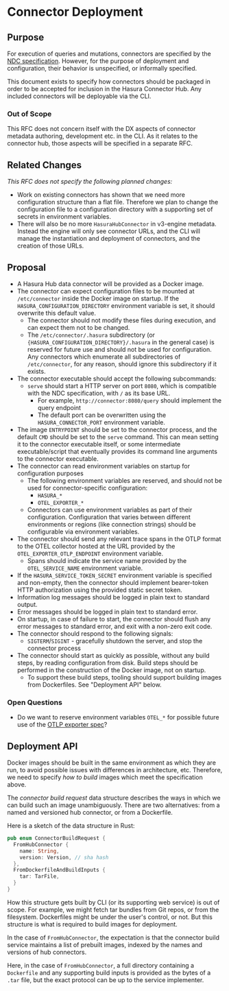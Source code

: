 # Connector Deployment

## Purpose

For execution of queries and mutations, connectors are specified by the [NDC specification](http://hasura.github.io/ndc-spec/). However, for the purpose of deployment and configuration, their behavior is unspecified, or informally specified. 

This document exists to specify how connectors should be packaged in order to be accepted for inclusion in the Hasura Connector Hub. Any included connectors will be deployable via the CLI.

### Out of Scope

This RFC does not concern itself with the DX aspects of connector metadata authoring, development etc. in the CLI. As it relates to the connector hub, those aspects will be specified in a separate RFC.

## Related Changes

_This RFC does not specify the following planned changes:_

- Work on existing connectors has shown that we need more configuration structure than a flat file. Therefore we plan to change the configuration file to a configuration directory with a supporting set of secrets in environment variables.
- There will also be no more `HasuraHubConnector` in v3-engine metadata. Instead the engine will only see connector URLs, and the CLI will manage the instantiation and deployment of connectors, and the creation of those URLs.

## Proposal

- A Hasura Hub data connector will be provided as a Docker image.
- The connector can expect configuration files to be mounted at `/etc/connector` inside the Docker image on startup. If the `HASURA_CONFIGURATION_DIRECTORY` environment variable is set, it should overwrite this default value.
  - The connector should not modify these files during execution, and can expect them not to be changed.
  - The `/etc/connector/.hasura` subdirectory (or `{HASURA_CONFIGURATION_DIRECTORY}/.hasura` in the general case) is reserved for future use and should not be used for configuration. Any connectors which enumerate all subdirectories of `/etc/connector`, for any reason, should ignore this subdirectory if it exists.
- The connector executable should accept the following subcommands:
  - `serve` should start a HTTP server on port `8080`, which is compatible with the NDC specification, with `/` as its base URL.
    - For example, `http://connector:8080/query` should implement the query endpoint
    - The default port can be overwritten using the `HASURA_CONNECTOR_PORT` environment variable.
- The image `ENTRYPOINT` should be set to the connector process, and the default `CMD` should be set to the `serve` command. This can mean setting it to the connector executable itself, or some intermediate executable/script that eventually provides its command line arguments to the connector executable.
- The connector can read environment variables on startup for configuration purposes
  - The following environment variables are reserved, and should not be used for connector-specific configuration:
    - `HASURA_*`
    - `OTEL_EXPORTER_*`
  - Connectors can use environment variables as part of their configuration. Configuration that varies between different environments or regions (like connection strings) should be configurable via environment variables. 
- The connector should send any relevant trace spans in the OTLP format to the OTEL collector hosted at the URL provided by the `OTEL_EXPORTER_OTLP_ENDPOINT` environment variable.
  - Spans should indicate the service name provided by the `OTEL_SERVICE_NAME` environment variable.	
- If the `HASURA_SERVICE_TOKEN_SECRET` environment variable is specified and non-empty, then the connector should implement bearer-token HTTP authorization using the provided static secret token.
- Information log messages should be logged in plain text to standard output.
- Error messages should be logged in plain text to standard error.
- On startup, in case of failure to start, the connector should flush any error messages to standard error, and exit with a non-zero exit code.
- The connector should respond to the following signals:
  - `SIGTERM`/`SIGINT` - gracefully shutdown the server, and stop the connector process
- The connector should start as quickly as possible, without any build steps, by reading configuration from disk. Build steps should be performed in the construction of the Docker image, not on startup.
  - To support these build steps, tooling should support building images from Dockerfiles. See "Deployment API" below.

### Open Questions

- Do we want to reserve environment variables `OTEL_*` for possible future use of the [OTLP exporter spec](https://github.com/open-telemetry/opentelemetry-specification/blob/main/specification/protocol/exporter.md)?

## Deployment API

Docker images should be built in the same environment as which they are run, to avoid possible issues with differences in architecture, etc. Therefore, we need to specify _how to build_ images which meet the specification above. 

The _connector build request_ data structure describes the ways in which we can build such an image unambiguously. There are two alternatives: from a named and versioned hub connector, or from a Dockerfile.

Here is a sketch of the data structure in Rust:

```rust
pub enum ConnectorBuildRequest {
  FromHubConnector {
    name: String,
    version: Version, // sha hash
  },
  FromDockerfileAndBuildInputs {
    tar: TarFile,
  }
}
```

How this structure gets built by CLI (or its supporting web service) is out of scope. For example, we might fetch tar bundles from Git repos, or from the filesystem. Dockerfiles might be under the user's control, or not. But this structure is what is required to build images for deployment.

In the case of `FromHubConnector`, the expectation is that the connector build service maintains a list of prebuilt images, indexed by the names and versions of hub connectors.

Here, in the case of `FromHubConnector`, a full directory containing a `Dockerfile` and any supporting build inputs is provided as the bytes of a `.tar` file, but the exact protocol can be up to the service implementer.